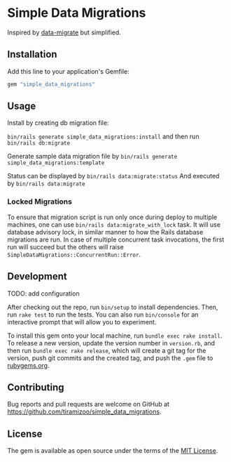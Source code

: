 # Simple Data Migrations

Inspired by [data-migrate](https://github.com/ilyakatz/data-migrate) but simplified.

## Installation

Add this line to your application's Gemfile:

```ruby
gem "simple_data_migrations"
```

## Usage

Install by creating db migration file:

`bin/rails generate simple_data_migrations:install` and then run `bin/rails db:migrate`

Generate sample data migration file by `bin/rails generate simple_data_migrations:template`

Status can be displayed by `bin/rails data:migrate:status`
And executed by `bin/rails data:migrate`

### Locked Migrations

To ensure that migration script is run only once during deploy to multiple machines, one can use `bin/rails data:migrate_with_lock` task.
It will use database advisory lock, in similar manner to how the Rails database migrations are run.
In case of multiple concurrent task invocations, the first run will succeed but the others will raise `SimpleDataMigrations::ConcurrentRun::Error`.

## Development

TODO: add configuration

After checking out the repo, run `bin/setup` to install dependencies. Then, run `rake test` to run the tests. You can also run `bin/console` for an interactive prompt that will allow you to experiment.

To install this gem onto your local machine, run `bundle exec rake install`. To release a new version, update the version number in `version.rb`, and then run `bundle exec rake release`, which will create a git tag for the version, push git commits and the created tag, and push the `.gem` file to [rubygems.org](https://rubygems.org).

## Contributing

Bug reports and pull requests are welcome on GitHub at https://github.com/tiramizoo/simple_data_migrations.

## License

The gem is available as open source under the terms of the [MIT License](https://opensource.org/licenses/MIT).
